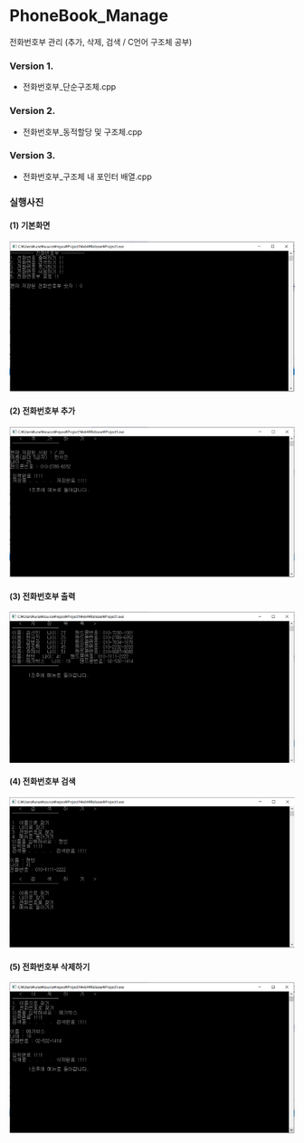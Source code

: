 # PhoneBook_Manage
전화번호부 관리 (추가, 삭제, 검색 / C언어 구조체 공부)

### Version 1.
- 전화번호부_단순구조체.cpp

### Version 2.
- 전화번호부_동적할당 및 구조체.cpp

### Version 3.
- 전화번호부_구조체 내 포인터 배열.cpp

### 실행사진

#### (1) 기본화면
![기본](./readme_image/기본.PNG)

#### (2) 전화번호부 추가
![추가하기](./readme_image/추가하기.PNG)

#### (3) 전화번호부 출력
![출력하기](./readme_image/출력하기.PNG)

#### (4) 전화번호부 검색
![검색하기](./readme_image/검색하기.PNG)

#### (5) 전화번호부 삭제하기
![삭제하기](./readme_image/삭제하기.PNG)

